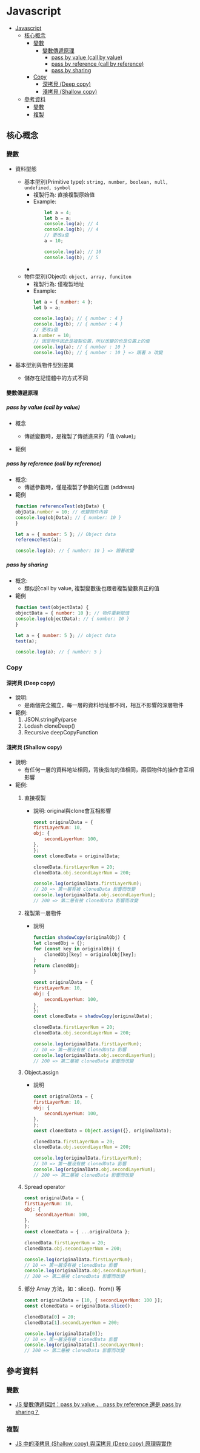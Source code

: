 # Javascript
- [Javascript](#javascript)
  - [核心概念](#核心概念)
    - [變數](#變數)
      - [變數傳遞原理](#變數傳遞原理)
        - [pass by value (call by value)](#pass-by-value-call-by-value)
        - [pass by reference (call by reference)](#pass-by-reference-call-by-reference)
        - [pass by sharing](#pass-by-sharing)
    - [Copy](#copy)
      - [深拷貝 (Deep copy)](#深拷貝-deep-copy)
      - [淺拷貝 (Shallow copy)](#淺拷貝-shallow-copy)
  - [參考資料](#參考資料)
    - [變數](#變數-1)
    - [複製](#複製)

## 核心概念
### 變數
    
- 資料型態
  - 基本型別(Primitive type): ```string, number, boolean, null, undefined, symbol ```
    - 複製行為: 直接複製原始值
    - Example: 
        ```js
            let a = 4;
            let b = a;
            console.log(a); // 4
            console.log(b); // 4
            // 更改a值
            a = 10;

            console.log(a); // 10
            console.log(b); // 5 
        ```
    - 
  - 物件型別(Object): ``` object, array, funciton ```
    - 複製行為: 僅複製地址
    -  Example: 
        ```js
        let a = { number: 4 };
        let b = a;

        console.log(a); // { number : 4 }
        console.log(b); // { number : 4 }
        // 更改a值
        a.number = 10;
        // 因是物件因此是複製位置，所以改變的也是位置上的值
        console.log(a); // { number : 10 }
        console.log(b); // { number : 10 } => 跟著 a 改變
        ```

- 基本型別與物件型別差異
    - 儲存在記憶體中的方式不同


#### 變數傳遞原理
##### pass by value (call by value)
- 概念
  - 傳遞變數時，是複製了傳遞進來的「值 (value)」

- 範例
##### pass by reference (call by reference)
- 概念: 
    - 傳遞參數時，僅是複製了參數的位置 (address)
- 範例
    ```js
    function referenceTest(objData) {
    objData.number = 10; // 改變物件內容
    console.log(objData); // { number: 10 }
    }

    let a = { number: 5 }; // Object data
    referenceTest(a);

    console.log(a); // { number: 10 } => 跟著改變
    ```

##### pass by sharing
- 概念: 
    - 類似於call by value, 複製變數後也跟者複製變數真正的值
- 範例
    ```js
    function test(objectData) {
    objectData = { number: 10 }; // 物件重新賦值
    console.log(objectData); // { number: 10 }
    }

    let a = { number: 5 }; // object data
    test(a);

    console.log(a); // { number: 5 }
    ```

### Copy
#### 深拷貝 (Deep copy) 
- 說明:
  - 是兩個完全獨立，每一層的資料地址都不同，相互不影響的深層物件
- 範例:
    1. JSON.stringify/parse
    2. Lodash cloneDeep()
    3. Recursive deepCopyFunction

#### 淺拷貝 (Shallow copy)
- 說明:
  - 有任何一層的資料地址相同，背後指向的值相同，兩個物件的操作會互相影響
- 範例:
    1. 直接複製
       - 說明: original與clone會互相影響
         ```js
         const originalData = {
         firstLayerNum: 10,
         obj: {
             secondLayerNum: 100,
         },
         };
         const clonedData = originalData;

         clonedData.firstLayerNum = 20;
         clonedData.obj.secondLayerNum = 200;

         console.log(originalData.firstLayerNum);
         // 20 => 第一層有被 clonedData 影響而改變
         console.log(originalData.obj.secondLayerNum);
         // 200 => 第二層有被 clonedData 影響而改變
         ```

    2. 複製第一層物件
        - 說明
            ```js
            function shadowCopy(originalObj) {
            let clonedObj = {};
            for (const key in originalObj) {
                clonedObj[key] = originalObj[key];
            }
            return clonedObj;
            }

            const originalData = {
            firstLayerNum: 10,
            obj: {
                secondLayerNum: 100,
            },
            };
            const clonedData = shadowCopy(originalData);

            clonedData.firstLayerNum = 20;
            clonedData.obj.secondLayerNum = 200;

            console.log(originalData.firstLayerNum);
            // 10 => 第一層沒有被 clonedData 影響
            console.log(originalData.obj.secondLayerNum);
            // 200 => 第二層被 clonedData 影響而改變
            ```
    3. Object.assign
        - 說明
            ```js
            const originalData = {
            firstLayerNum: 10,
            obj: {
                secondLayerNum: 100,
            },
            };
            const clonedData = Object.assign({}, originalData);

            clonedData.firstLayerNum = 20;
            clonedData.obj.secondLayerNum = 200;

            console.log(originalData.firstLayerNum);
            // 10 => 第一層沒有被 clonedData 影響
            console.log(originalData.obj.secondLayerNum);
            // 200 => 第二層被 clonedData 影響而改變     
            ```

    4. Spread operator
        ```js
        const originalData = {
        firstLayerNum: 10,
        obj: {
            secondLayerNum: 100,
        },
        };
        const clonedData = { ...originalData };

        clonedData.firstLayerNum = 20;
        clonedData.obj.secondLayerNum = 200;

        console.log(originalData.firstLayerNum);
        // 10 => 第一層沒有被 clonedData 影響
        console.log(originalData.obj.secondLayerNum);
        // 200 => 第二層被 clonedData 影響而改變
        ```

    5. 部分 Array 方法，如：slice()、from() 等
        ```js
        const originalData = [10, { secondLayerNum: 100 }];
        const clonedData = originalData.slice();

        clonedData[0] = 20;
        clonedData[1].secondLayerNum = 200;

        console.log(originalData[0]);
        // 10 => 第一層沒有被 clonedData 影響
        console.log(originalData[1].secondLayerNum);
        // 200 => 第二層被 clonedData 影響而改變
        ```


## 參考資料
### 變數
- [JS 變數傳遞探討：pass by value 、 pass by reference 還是 pass by sharing？](https://www.programfarmer.com/articles/javaScript/javascript-pass-by-value-pass-by-reference-pass-by-sharing)
### 複製
- [JS 中的淺拷貝 (Shallow copy) 與深拷貝 (Deep copy) 原理與實作](https://www.programfarmer.com/articles/javaScript/javascript-shallow-copy-deep-copy)